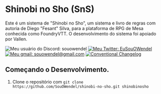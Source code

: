 # Shinobi no Sho (SnS)
Este é um sistema de "Shinobi no Sho", um sistema e livro de regras com autoria de Diego "Fesant" Silva, para a plataforma de RPG de Mesa conhecida como FoundryVTT. O desenvolvimento do sistema foi apoiado por Vallen.

![Meu usuário do Discord: souowendel](https://dcbadge.vercel.app/api/shield/294989840104161280?style=flat&compact=true)
[![Meu Twitter: EuSouOWendel](https://img.shields.io/badge/Twitter-1DA1F2?style=for-the-badge&logo=twitter&logoColor=white&style=flat&compact=true)](https://twitter.com/EuSouOWendel)
<br>
[![Meu gmail: souowendel@gmail.com](https://img.shields.io/badge/Gmail-D14836?style=for-the-badge&logo=gmail&logoColor=white&style=flat&compact=true)](https://mail.google.com/mail/u/0/?fs=1&to=souowendel@gmail.com&su=Enquiry&tf=cm)
[![Conventional Changelog](https://img.shields.io/badge/changelog-conventional-brightgreen.svg)](http://conventional-changelog.github.io)

## Começando o Desenvolvimento.

1. Clone o repositório com `git clone https://github.com/SouOWendel/shinobi-no-sho.git shinobinosho`